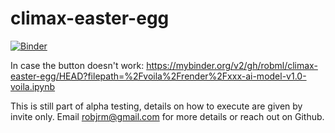 # climax-easter-egg

[![Binder](https://mybinder.org/badge_logo.svg)](https://mybinder.org/v2/gh/robml/climax-easter-egg/HEAD?filepath=%2Fvoila%2Frender%2Fxxx-ai-model-v1.0-voila.ipynb)

In case the button doesn't work: https://mybinder.org/v2/gh/robml/climax-easter-egg/HEAD?filepath=%2Fvoila%2Frender%2Fxxx-ai-model-v1.0-voila.ipynb

This is still part of alpha testing, details on how to execute are given by invite only. Email robjrm@gmail.com for more details or reach out on Github.
